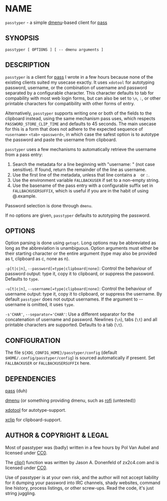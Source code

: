 # NAME
`passtyper` - a simple [dmenu](http://tools.suckless.org/dmenu/)-based client for [pass](https://www.passwordstore.org/)

## SYNOPSIS
```
passtyper [ OPTIONS ] [ -- dmenu arguments ]
```

## DESCRIPTION

`passtyper` is a client for [pass](https://www.passwordstore.org/) I wrote in a few hours because none of the existing clients suited my usecase exactly. It uses `xdotool` for autotyping password, username, or the combination of username and password separated by a configurable character. This character defaults to tab for compability with most web login forms, but can also be set to `\n`, `:`, or other printable characters for compatibility with other forms of entry.

Alternatively, `passtyper` supports writing one or both of the fields to the clipboard instead, using the same mechanism pass uses, which respects `PASSWORD_STORE_CLIP_TIME` and defaults to 45 seconds. The main usecase for this is a form that does not adhere to the expected sequence of `<username>` `<tab>` `<password>`, in which case the safest option is to autotype the password and paste the username from clipboard.

`passtyper` uses a few mechanisms to automatically retrieve the username from a pass entry:

1. Search the metadata for a line beginning with "username: " (not case sensitive).
If found, return the remainder of the line as username.
2. Use the first line of the metadata, unless that line contains a ` ` or `:`.
3. Use the environment variable `FALLBACKUSER` if set to a non-empty string.
4. Use the basename of the pass entry with a configurable suffix set in `FALLBACKUSERSUFFIX`, which is useful if you are in the habit of using <websitename>@<yourdomain>.example.

Password selection is done through `dmenu`.

If no options are given, `passtyper` defaults to autotyping the password.


## OPTIONS

Option parsing is done using `getopt`. Long options may be abbreviated as long as the abbreviation is unambiguous. Option arguments must either be their starting character or the entire argument (type may also be provided as t, clipboard as c, none as n).

`-p[t|c|n]`, `--password[=type|clipboard|none]`: Control the behaviour of password output: type it, copy it to clipboard, or suppress the password. Defaults to `type`.

`-u[t|c|n]`, `--username[=type|clipboard|none]`: Control the behaviour of username output: type it, copy it to clipboard, or suppress the username. By default `passtyper` does not output usernames. If the argument to --username is omitted, it uses `type`.

`-s'CHAR'`, `--separator='CHAR'`: Use a different separator for the concatenation of username and password. Newlines (`\n`), tabs (`\t`) and all printable characters are supported. Defaults to a tab (`\t`).

## CONFIGURATION
The file `${XDG_CONFIG_HOME}/passtyper/config` (default `$HOME/.config/passtyper/config`) is sourced automatically if present. Set `FALLBACKUSER` or `FALLBACKUSERSUFFIX` here.

## DEPENDENCIES

[pass](https://www.passwordstore.org/) (duh)

[dmenu](http://tools.suckless.org/dmenu/) (or something providing dmenu, such as [rofi](https://github.com/DaveDavenport/rofi) (untested))

[xdotool](http://www.semicomplete.com/projects/xdotool/) for autotype-support.

[xclip](https://github.com/astrand/xclip) for clipboard-support.

## AUTHOR & COPYRIGHT & LEGAL
Most of passtyper was (badly) written in a few hours by Pol Van Aubel and licensed under [CC0](https://creativecommons.org/publicdomain/zero/1.0/).

The [clip()](https://xn--4db.cc/Jco0gZKc/bash) function was written by Jason A. Donenfeld of zx2c4.com and is licensed under [CC0](https://creativecommons.org/publicdomain/zero/1.0/).

Use of passtyper is at your own risk, and the author will not accept liability for it dumping your password into IRC channels, shady websites, command line history, process listings, or other screw-ups. Read the code, it's just string juggling.

